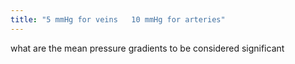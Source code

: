 ```yaml
---
title: "5 mmHg for veins   10 mmHg for arteries"
---
```

what are the mean pressure gradients to be considered significant

